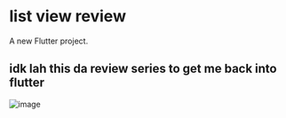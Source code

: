# list view review

A new Flutter project.

## idk lah this da review series to get me back into flutter


![image](https://user-images.githubusercontent.com/117638637/228923809-9d5b41aa-b4e5-4930-b70c-0631e954147d.png)
